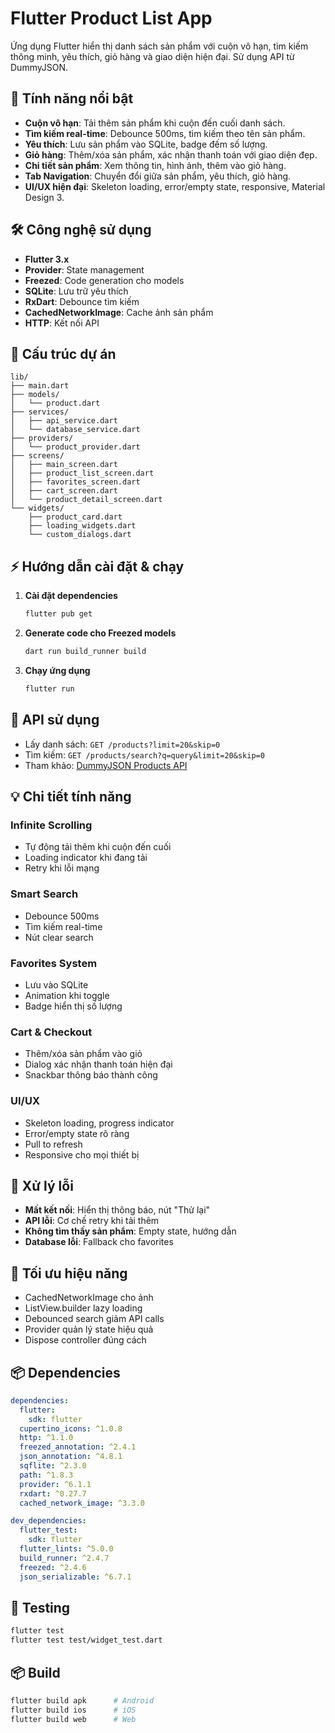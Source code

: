 # Flutter Product List App

Ứng dụng Flutter hiển thị danh sách sản phẩm với cuộn vô hạn, tìm kiếm thông minh, yêu thích, giỏ hàng và giao diện hiện đại. Sử dụng API từ DummyJSON.

## 🚀 Tính năng nổi bật

- **Cuộn vô hạn**: Tải thêm sản phẩm khi cuộn đến cuối danh sách.
- **Tìm kiếm real-time**: Debounce 500ms, tìm kiếm theo tên sản phẩm.
- **Yêu thích**: Lưu sản phẩm vào SQLite, badge đếm số lượng.
- **Giỏ hàng**: Thêm/xóa sản phẩm, xác nhận thanh toán với giao diện đẹp.
- **Chi tiết sản phẩm**: Xem thông tin, hình ảnh, thêm vào giỏ hàng.
- **Tab Navigation**: Chuyển đổi giữa sản phẩm, yêu thích, giỏ hàng.
- **UI/UX hiện đại**: Skeleton loading, error/empty state, responsive, Material Design 3.

## 🛠 Công nghệ sử dụng

- **Flutter 3.x**
- **Provider**: State management
- **Freezed**: Code generation cho models
- **SQLite**: Lưu trữ yêu thích
- **RxDart**: Debounce tìm kiếm
- **CachedNetworkImage**: Cache ảnh sản phẩm
- **HTTP**: Kết nối API

## 📁 Cấu trúc dự án

```
lib/
├── main.dart
├── models/
│   └── product.dart
├── services/
│   ├── api_service.dart
│   └── database_service.dart
├── providers/
│   └── product_provider.dart
├── screens/
│   ├── main_screen.dart
│   ├── product_list_screen.dart
│   ├── favorites_screen.dart
│   ├── cart_screen.dart
│   └── product_detail_screen.dart
└── widgets/
    ├── product_card.dart
    ├── loading_widgets.dart
    └── custom_dialogs.dart
```

## ⚡ Hướng dẫn cài đặt & chạy

1. **Cài đặt dependencies**
   ```bash
   flutter pub get
   ```

2. **Generate code cho Freezed models**
   ```bash
   dart run build_runner build
   ```

3. **Chạy ứng dụng**
   ```bash
   flutter run
   ```

## 🔗 API sử dụng

- Lấy danh sách: `GET /products?limit=20&skip=0`
- Tìm kiếm: `GET /products/search?q=query&limit=20&skip=0`
- Tham khảo: [DummyJSON Products API](https://dummyjson.com/docs/products)

## 💡 Chi tiết tính năng

### Infinite Scrolling
- Tự động tải thêm khi cuộn đến cuối
- Loading indicator khi đang tải
- Retry khi lỗi mạng

### Smart Search
- Debounce 500ms
- Tìm kiếm real-time
- Nút clear search

### Favorites System
- Lưu vào SQLite
- Animation khi toggle
- Badge hiển thị số lượng

### Cart & Checkout
- Thêm/xóa sản phẩm vào giỏ
- Dialog xác nhận thanh toán hiện đại
- Snackbar thông báo thành công

### UI/UX
- Skeleton loading, progress indicator
- Error/empty state rõ ràng
- Pull to refresh
- Responsive cho mọi thiết bị

## 🧩 Xử lý lỗi

- **Mất kết nối**: Hiển thị thông báo, nút "Thử lại"
- **API lỗi**: Cơ chế retry khi tải thêm
- **Không tìm thấy sản phẩm**: Empty state, hướng dẫn
- **Database lỗi**: Fallback cho favorites

## 🚀 Tối ưu hiệu năng

- CachedNetworkImage cho ảnh
- ListView.builder lazy loading
- Debounced search giảm API calls
- Provider quản lý state hiệu quả
- Dispose controller đúng cách

## 📦 Dependencies

```yaml
dependencies:
  flutter:
    sdk: flutter
  cupertino_icons: ^1.0.8
  http: ^1.1.0
  freezed_annotation: ^2.4.1
  json_annotation: ^4.8.1
  sqflite: ^2.3.0
  path: ^1.8.3
  provider: ^6.1.1
  rxdart: ^0.27.7
  cached_network_image: ^3.3.0

dev_dependencies:
  flutter_test:
    sdk: flutter
  flutter_lints: ^5.0.0
  build_runner: ^2.4.7
  freezed: ^2.4.6
  json_serializable: ^6.7.1
```

## 🧪 Testing

```bash
flutter test
flutter test test/widget_test.dart
```

## 📦 Build

```bash
flutter build apk      # Android
flutter build ios      # iOS
flutter build web      # Web
```

